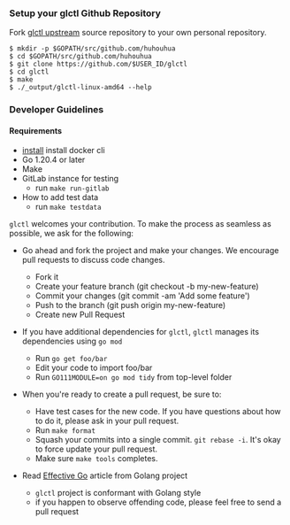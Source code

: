 ### Setup your glctl Github Repository
Fork [glctl upstream](https://github.com/huhouhua/glctl/fork) source repository to your own personal repository.
```
$ mkdir -p $GOPATH/src/github.com/huhouhua
$ cd $GOPATH/src/github.com/huhouhua
$ git clone https://github.com/$USER_ID/glctl
$ cd glctl
$ make
$ ./_output/glctl-linux-amd64 --help
```

###  Developer Guidelines

#### Requirements
* [install](https://docs.docker.com/engine/install/) install docker cli
* Go 1.20.4 or later
* Make
* GitLab instance for testing
    - run `make run-gitlab`
* How to add test data
    - run `make testdata`
  
``glctl`` welcomes your contribution. To make the process as seamless as possible, we ask for the following:

* Go ahead and fork the project and make your changes. We encourage pull requests to discuss code changes.
    - Fork it
    - Create your feature branch (git checkout -b my-new-feature)
    - Commit your changes (git commit -am 'Add some feature')
    - Push to the branch (git push origin my-new-feature)
    - Create new Pull Request

* If you have additional dependencies for ``glctl``, ``glctl`` manages its dependencies using `go mod`
    - Run `go get foo/bar`
    - Edit your code to import foo/bar
    - Run `GO111MODULE=on go mod tidy` from top-level folder

* When you're ready to create a pull request, be sure to:
    - Have test cases for the new code. If you have questions about how to do it, please ask in your pull request.
    - Run `make format`
    - Squash your commits into a single commit. `git rebase -i`. It's okay to force update your pull request.
    - Make sure `make tools` completes.

* Read [Effective Go](https://github.com/golang/go/wiki/CodeReviewComments) article from Golang project
    - `glctl` project is conformant with Golang style
    - if you happen to observe offending code, please feel free to send a pull request